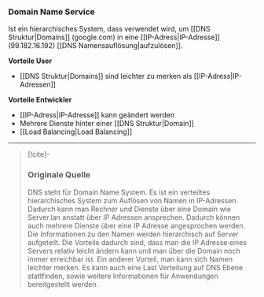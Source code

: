 ### Domain Name Service
Ist ein hierarchisches System, dass verwendet wird, um [[DNS Struktur|Domains]] (google.com) in eine [[IP-Adress|IP-Adresse]] (99.182.16.192) [[DNS Namensauflösung|aufzulösen]].

**Vorteile User**
- [[DNS Struktur|Domains]] sind leichter zu merken als [[IP-Adress|IP-Adressen]]

**Vorteile Entwickler**
- [[IP-Adress|IP-Adresse]] kann geändert werden
- Mehrere Dienste hinter einer [[DNS Struktur|Domain]]
- [[Load Balancing|Load Balancing]]

---

> [!cite]-
> ### Originale Quelle
> DNS steht für Domain Name System. Es ist ein verteiltes hierarchisches System zum Auflösen von Namen in IP-Adressen. Dadurch kann man Rechner und Dienste über eine Domain wie Server.lan anstatt über IP Adressen ansprechen. Dadurch können auch mehrere Dienste über eine IP Adresse angesprochen werden. Die Informationen zu den Namen werden hierarchisch auf Server aufgeteilt. Die Vorteile dadurch sind, dass man die IP Adresse eines Servers relativ leicht ändern kann und man über die Domain noch immer erreichbar ist. Ein anderer Vorteil, man kann sich Namen leichter merken. Es kann auch eine Last Verteilung auf DNS Ebene stattfinden, sowie weitere Informationen für Anwendungen bereitgestellt werden.